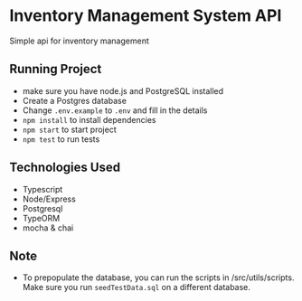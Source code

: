 # Inventory Management System API

Simple api for inventory management

## Running Project

- make sure you have node.js and PostgreSQL installed
- Create a Postgres database
- Change `.env.example` to `.env` and fill in the details
- `npm install` to install dependencies
- `npm start` to start project
- `npm test` to run tests

## Technologies Used

- Typescript
- Node/Express
- Postgresql
- TypeORM
- mocha & chai


## Note

- To prepopulate the database, you can run the scripts in /src/utils/scripts. Make sure you run `seedTestData.sql` on a different database.
